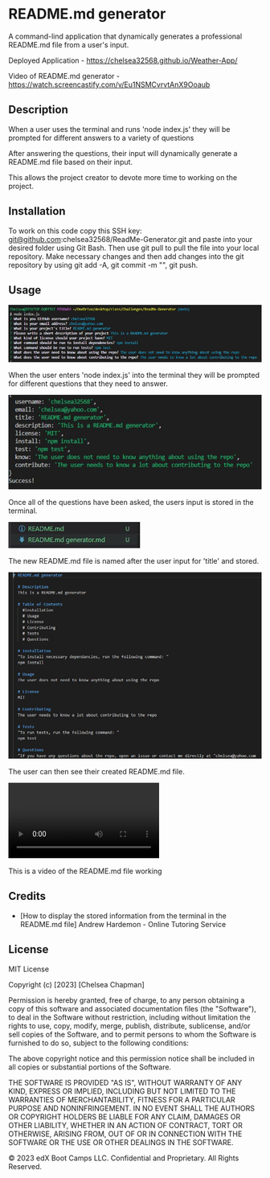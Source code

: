 # README.md generator
A command-lind application that dynamically generates a professional README.md file from a user's input. 

Deployed Application - https://chelsea32568.github.io/Weather-App/

Video of README.md generator - https://watch.screencastify.com/v/Eu1NSMCvrvtAnX9Ooaub 


## Description

When a user uses the terminal and runs 'node index.js' they will be prompted for different answers to a variety of questions

After answering the questions, their input will dynamically generate a README.md file based on their input. 

This allows the project creator to devote more time to working on the project. 

## Installation

To work on this code copy this SSH key: git@github.com:chelsea32568/ReadMe-Generator.git and paste into your desired folder using Git Bash. Then use git pull to pull the file into your local repository. Make necessary changes and then add changes into the git repository by using git add -A, git commit -m "", git push.

## Usage

![Question prompts in the terminal'](./assets/questionPrompt.JPG)

When the user enters 'node index.js' into the terminal they will be prompted for different questions that they need to answer. 

![Answers stored in the terminal](./assets/answerStore.JPG)

Once all of the questions have been asked, the users input is stored in the terminal. 

![New README.md file created](./assets/readmeGenerated.JPG)

The new README.md file is named after the user input for 'title' and stored. 

![The generated README.md file](./assets/readmeFile.JPG)

The user can then see their created README.md file.

![The README.md generator working](./assets/Untitled_%20Dec%2022,%202023%203_11%20PM.webm)

This is a video of the README.md file working

## Credits
- [How to display the stored information from the terminal in the README.md file] Andrew Hardemon - Online Tutoring Service

## License

MIT License

Copyright (c) [2023] [Chelsea Chapman]

Permission is hereby granted, free of charge, to any person obtaining a copy
of this software and associated documentation files (the "Software"), to deal
in the Software without restriction, including without limitation the rights
to use, copy, modify, merge, publish, distribute, sublicense, and/or sell
copies of the Software, and to permit persons to whom the Software is
furnished to do so, subject to the following conditions:

The above copyright notice and this permission notice shall be included in all
copies or substantial portions of the Software.

THE SOFTWARE IS PROVIDED "AS IS", WITHOUT WARRANTY OF ANY KIND, EXPRESS OR
IMPLIED, INCLUDING BUT NOT LIMITED TO THE WARRANTIES OF MERCHANTABILITY,
FITNESS FOR A PARTICULAR PURPOSE AND NONINFRINGEMENT. IN NO EVENT SHALL THE
AUTHORS OR COPYRIGHT HOLDERS BE LIABLE FOR ANY CLAIM, DAMAGES OR OTHER
LIABILITY, WHETHER IN AN ACTION OF CONTRACT, TORT OR OTHERWISE, ARISING FROM,
OUT OF OR IN CONNECTION WITH THE SOFTWARE OR THE USE OR OTHER DEALINGS IN THE
SOFTWARE.

© 2023 edX Boot Camps LLC. Confidential and Proprietary. All Rights Reserved.
